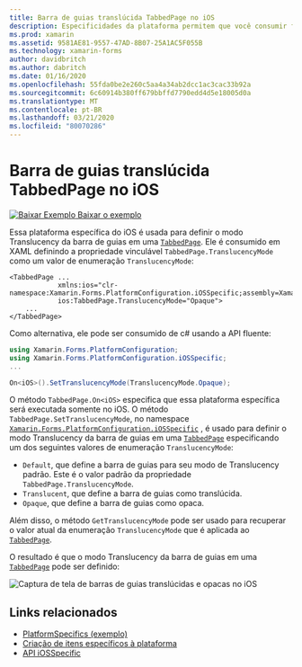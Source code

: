 ```yaml
---
title: Barra de guias translúcida TabbedPage no iOS
description: Especificidades da plataforma permitem que você consumir funcionalidade só está disponível em uma plataforma específica, sem implementar renderizadores personalizados ou efeitos. Este artigo explica como consumir a plataforma específica do iOS que define o modo Translucency da barra de guias em um TabbedPage.
ms.prod: xamarin
ms.assetid: 9581AE81-9557-47AD-8B07-25A1AC5F055B
ms.technology: xamarin-forms
author: davidbritch
ms.author: dabritch
ms.date: 01/16/2020
ms.openlocfilehash: 55fda0be2e260c5aa4a34ab2dcc1ac3cac33b92a
ms.sourcegitcommit: 6c60914b380ff679bbffd7790edd4d5e18005d0a
ms.translationtype: MT
ms.contentlocale: pt-BR
ms.lasthandoff: 03/21/2020
ms.locfileid: "80070286"
---
```

# <a name="tabbedpage-translucent-tab-bar-on-ios"></a>Barra de guias translúcida TabbedPage no iOS

[![Baixar Exemplo](~/media/shared/download.png) Baixar o exemplo](https://docs.microsoft.com/samples/xamarin/xamarin-forms-samples/userinterface-platformspecifics)

Essa plataforma específica do iOS é usada para definir o modo Translucency da barra de guias em uma [`TabbedPage`](xref:Xamarin.Forms.TabbedPage). Ele é consumido em XAML definindo a propriedade vinculável `TabbedPage.TranslucencyMode` como um valor de enumeração `TranslucencyMode`:

```xaml
<TabbedPage ...
            xmlns:ios="clr-namespace:Xamarin.Forms.PlatformConfiguration.iOSSpecific;assembly=Xamarin.Forms.Core"
            ios:TabbedPage.TranslucencyMode="Opaque">
    ...
</TabbedPage>
```

Como alternativa, ele pode ser consumido de c# usando a API fluente:

```csharp
using Xamarin.Forms.PlatformConfiguration;
using Xamarin.Forms.PlatformConfiguration.iOSSpecific;
...

On<iOS>().SetTranslucencyMode(TranslucencyMode.Opaque);
```

O método `TabbedPage.On<iOS>` especifica que essa plataforma específica será executada somente no iOS. O método `TabbedPage.SetTranslucencyMode`, no namespace [`Xamarin.Forms.PlatformConfiguration.iOSSpecific`](xref:Xamarin.Forms.PlatformConfiguration.iOSSpecific) , é usado para definir o modo Translucency da barra de guias em uma [`TabbedPage`](xref:Xamarin.Forms.TabbedPage) especificando um dos seguintes valores de enumeração `TranslucencyMode`:

- `Default`, que define a barra de guias para seu modo de Translucency padrão. Este é o valor padrão da propriedade `TabbedPage.TranslucencyMode`.
- `Translucent`, que define a barra de guias como translúcida.
- `Opaque`, que define a barra de guias como opaca.

Além disso, o método `GetTranslucencyMode` pode ser usado para recuperar o valor atual da enumeração `TranslucencyMode` que é aplicada ao [`TabbedPage`](xref:Xamarin.Forms.TabbedPage).

O resultado é que o modo Translucency da barra de guias em uma [`TabbedPage`](xref:Xamarin.Forms.TabbedPage) pode ser definido:

![Captura de tela de barras de guias translúcidas e opacas no iOS](tabbedpage-translucent-tabbar-images/translucencymodes.png "Barras de guias translúcidas e opacas")

## <a name="related-links"></a>Links relacionados

- [PlatformSpecifics (exemplo)](https://docs.microsoft.com/samples/xamarin/xamarin-forms-samples/userinterface-platformspecifics)
- [Criação de itens específicos à plataforma](~/xamarin-forms/platform/platform-specifics/index.md#creating-platform-specifics)
- [API iOSSpecific](xref:Xamarin.Forms.PlatformConfiguration.iOSSpecific)
